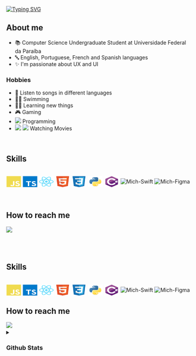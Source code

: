 [![Typing SVG](https://readme-typing-svg.demolab.com?font=Fira+Code&weight=600&size=22&duration=4500&pause=1000&color=733DF7&vCenter=true&width=435&lines=I'm+Michel+Adelino;Front-end+developer;I+love+languages+)](https://git.io/typing-svg)

## About me

- 📚 Computer Science Undergraduate Student at Universidade Federal da Paraíba
- 🔤 English, Portuguese, French and Spanish languages
- ✨ I'm passionate about UX and UI


### Hobbies

- 🎵 Listen to songs in different languages
- 🏊‍♀️ Swimming
- 👨‍💻 Learning new things
- :video_game: Gaming
- <img style="width:3%;" src="https://images-wixmp-ed30a86b8c4ca887773594c2.wixmp.com/f/217d5ea0-623d-40b1-9b31-027b904a5f15/ddjrgww-846ce429-3b0d-4ad8-bf6d-ac52dfe48201.png?token=eyJ0eXAiOiJKV1QiLCJhbGciOiJIUzI1NiJ9.eyJzdWIiOiJ1cm46YXBwOjdlMGQxODg5ODIyNjQzNzNhNWYwZDQxNWVhMGQyNmUwIiwiaXNzIjoidXJuOmFwcDo3ZTBkMTg4OTgyMjY0MzczYTVmMGQ0MTVlYTBkMjZlMCIsIm9iaiI6W1t7InBhdGgiOiJcL2ZcLzIxN2Q1ZWEwLTYyM2QtNDBiMS05YjMxLTAyN2I5MDRhNWYxNVwvZGRqcmd3dy04NDZjZTQyOS0zYjBkLTRhZDgtYmY2ZC1hYzUyZGZlNDgyMDEucG5nIn1dXSwiYXVkIjpbInVybjpzZXJ2aWNlOmZpbGUuZG93bmxvYWQiXX0.G0SE64OMLNEGI8vXb21JRl13RMfER1VP8Kh2Ig3oJaQ"> Programming
- <img style="width:3%;" src="https://cdn3.emoji.gg/emojis/3266_Netflix.png"> <img style="width:3%;" src="https://hbomax-images.warnermediacdn.com/2020-05/square%20social%20logo%20400%20x%20400_0.png"> Watching Movies

<!--
**MichMatrix/MichMatrix** is a ✨ _special_ ✨ repository because its `README.md` (this file) appears on your GitHub profile.

Here are some ideas to get you started:

- 🔭 I’m currently working on ...
- 🌱 I’m currently learning ...
- 👯 I’m looking to collaborate on ...
- 🤔 I’m looking for help with ...
- 💬 Ask me about ...
- 📫 How to reach me: ...
- 😄 Pronouns: ...
- ⚡ Fun fact: ...
-->

<br>


  
## Skills
  
<div style="display: inline_block"><br>
  <img align="center" alt="Mich-Js" height="30" width="40" src="https://raw.githubusercontent.com/devicons/devicon/master/icons/javascript/javascript-plain.svg">
  <img align="center" alt="Mich-Ts" height="30" width="40" src="https://raw.githubusercontent.com/devicons/devicon/master/icons/typescript/typescript-plain.svg">
  <img align="center" alt="Mich-React" height="30" width="40" src="https://raw.githubusercontent.com/devicons/devicon/master/icons/react/react-original.svg">
  <img align="center" alt="Mich-HTML" height="30" width="40" src="https://raw.githubusercontent.com/devicons/devicon/master/icons/html5/html5-original.svg">
  <img align="center" alt="Mich-CSS" height="30" width="40" src="https://raw.githubusercontent.com/devicons/devicon/master/icons/css3/css3-original.svg">
  <img align="center" alt="Mich-Python" height="30" width="40" src="https://raw.githubusercontent.com/devicons/devicon/master/icons/python/python-original.svg">
  <img align="center" alt="Mich-Csharp" height="30" width="40" src="https://raw.githubusercontent.com/devicons/devicon/master/icons/csharp/csharp-original.svg">
  <img align="center" alt="Mich-Swift" height="30" width="40" src="https://cdn.jsdelivr.net/gh/devicons/devicon/icons/swift/swift-original.svg">
  <img align="center" alt="Mich-Figma" height="30" width="40" src="https://cdn.jsdelivr.net/gh/devicons/devicon/icons/figma/figma-original.svg">
  
  
<br>
<br>
<br>
  
## How to reach me
  
<div> 
  <a href="https://www.linkedin.com/in/michel-adelino/" target="_blank">
  
  <img  src="https://img.shields.io/badge/-LinkedIn-%230077B5?style=for-the-badge&logo=linkedin&logoColor=white" target="_blank"></a> 
</div>

<br>
<br>

## Skills
  
<div style="display: inline_block"><br>
  <img align="center" alt="Mich-Js" height="30" width="40" src="https://raw.githubusercontent.com/devicons/devicon/master/icons/javascript/javascript-plain.svg">
  <img align="center" alt="Mich-Ts" height="30" width="40" src="https://raw.githubusercontent.com/devicons/devicon/master/icons/typescript/typescript-plain.svg">
  <img align="center" alt="Mich-React" height="30" width="40" src="https://raw.githubusercontent.com/devicons/devicon/master/icons/react/react-original.svg">
  <img align="center" alt="Mich-HTML" height="30" width="40" src="https://raw.githubusercontent.com/devicons/devicon/master/icons/html5/html5-original.svg">
  <img align="center" alt="Mich-CSS" height="30" width="40" src="https://raw.githubusercontent.com/devicons/devicon/master/icons/css3/css3-original.svg">
  <img align="center" alt="Mich-Python" height="30" width="40" src="https://raw.githubusercontent.com/devicons/devicon/master/icons/python/python-original.svg">
  <img align="center" alt="Mich-Csharp" height="30" width="40" src="https://raw.githubusercontent.com/devicons/devicon/master/icons/csharp/csharp-original.svg">
  <img align="center" alt="Mich-Swift" height="30" width="40" src="https://cdn.jsdelivr.net/gh/devicons/devicon/icons/swift/swift-original.svg">
  <img align="center" alt="Mich-Figma" height="30" width="40" src="https://cdn.jsdelivr.net/gh/devicons/devicon/icons/figma/figma-original.svg">
  
## How to reach me
  
<div> 
  <a href="https://www.linkedin.com/in/michel-adelino/" target="_blank"><img src="https://img.shields.io/badge/-LinkedIn-%230077B5?style=for-the-badge&logo=linkedin&logoColor=white" target="_blank"></a> 
</div>

<details>
    <summary><h3>Github Stats</h3></summary>
  <table>
      <td><img height="180em" src="https://github-readme-stats-michel-adelino.vercel.app/api?username=MichMatrix&show_icons=true&theme=dracula&include_all_commits=true&count_private=true"/></td>
      <td><img height="180em" src="https://github-readme-stats-michel-adelino.vercel.app/api/top-langs/?username=MichMatrix&layout=compact&langs_count=7&theme=dracula"/></td>
  </table>
  
  <table style="display: block; 
           margin: auto;
           width: 90%;">
    <td><img height="180em" src="https://streak-stats.demolab.com?user=MichMatrix&theme=dracula&hide_border=true&stroke=DDDDDD&currStreakNum=ECECEC&currStreakLabel=A186EA&fire=A186EA&dates=B9B9B9&sideLabels=E0E0E0&sideNums=ECECEC&background=282A36"></td> 
  </table>
    
